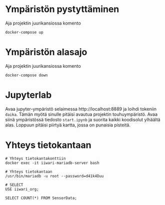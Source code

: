 # Ympäristön pystyttäminen

Aja projektin juurikansiossa komento

```shell=
docker-compose up
```

# Ympäristön alasajo

Aja projektin juurikansiossa komento

```shell=
docker-compose down
```

# Jupyterlab

Avaa jupyter-ympäristö selaimessa http://localhost:8889 ja loihdi tokeniin `daika`. Tämän myötä sinulle pitäisi avautua projektin touhuympäristö. Avaa siinä ympäristössä tiedosto `start.ipynb` ja suorita kaikki koodisolut ylhäältä alas. Loppuun pitäisi piirtyä kartta, jossa on punaisia pisteitä.

# Yhteys tietokantaan

```shell=
# Yhteys tietokantakonttiin
docker exec -it iiwari-mariadb-server bash

# Yhteys tietokantaan
/usr/bin/mariadb -u root --password=d41k4Duu

# SELECT
USE iiwari_org;

SELECT COUNT(*) FROM SensorData;
```